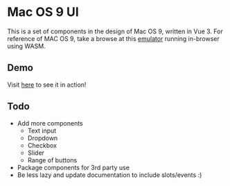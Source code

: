 # Mac OS 9 UI

This is a set of components in the design of Mac OS 9, written in Vue 3. For reference of MAC OS 9, take a browse at this [emulator](https://infinitemac.org/2000/Mac%20OS%209.0.4) running in-browser using WASM.

## Demo

Visit [here](https://bdsplum.github.io/mac-os-9-ui/) to see it in action!

## Todo

 - Add more components
    - Text input
    - Dropdown
    - Checkbox
    - Slider
    - Range of buttons
 - Package components for 3rd party use
 - Be less lazy and update documentation to include slots/events :) 
